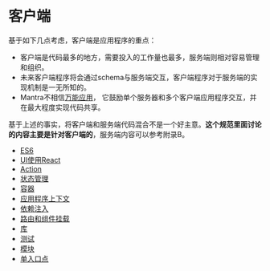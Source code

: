 # 客户端

基于如下几点考虑，客户端是应用程序的重点：

* 客户端是代码最多的地方，需要投入的工作量也最多，服务端则相对容易管理和组织。
* 未来客户端程序将会通过schema与服务端交互，客户端程序对于服务端的实现机制是一无所知的。
* Mantra不相信[万能应用](https://voice.kadira.io/say-no-to-isomorphic-apps-b7b7c419c634#.hogcs5r24)，
它鼓励单个服务器和多个客户端应用程序交互，并在最大程度实现代码共享。

基于上述的事实，将客户端和服务端代码混合不是一个好主意。**这个规范里面讨论的内容主要是针对客户端的**，服务端内容可以参考附录B。


* [ES6](es6.md)
* [UI使用React](ui.md)
* [Action](action.md)
* [状态管理](state.md)
* [容器](container.md)
* [应用程序上下文](context.md)
* [依赖注入](di.md)
* [路由和组件挂载](route.md)
* [库](lib.md)
* [测试](test.md)
* [模块](module.md)
* [单入口点](entry.md)
